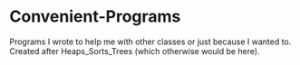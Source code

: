 # Convenient-Programs
Programs I wrote to help me with other classes or just because I wanted to. Created after Heaps_Sorts_Trees (which otherwise would be here).
